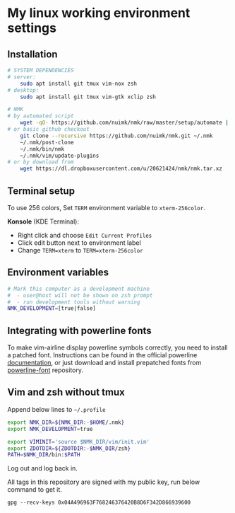 # My linux working environment settings

## Installation

```sh
# SYSTEM DEPENDENCIES
# server:
    sudo apt install git tmux vim-nox zsh
# desktop:
    sudo apt install git tmux vim-gtk xclip zsh

# NMK
# by automated script
    wget -qO- https://github.com/nuimk/nmk/raw/master/setup/automate | zsh
# or basic github checkout
    git clone --recursive https://github.com/nuimk/nmk.git ~/.nmk
    ~/.nmk/post-clone
    ~/.nmk/bin/nmk
    ~/.nmk/vim/update-plugins
# or by download from
    wget https://dl.dropboxusercontent.com/u/20621424/nmk/nmk.tar.xz
```


## Terminal setup

To use 256 colors, Set `TERM` environment variable to `xterm-256color`.

**Konsole** (KDE Terminal):
- Right click and choose `Edit Current Profiles`
- Click edit button next to environment label
- Change `TERM=xterm` to `TERM=xterm-256color`


## Environment variables

```sh
# Mark this computer as a development machine
#  - user@host will not be shown on zsh prompt
#  - run development tools without warning
NMK_DEVELOPMENT=[true|false]
```


## Integrating with powerline fonts

To make vim-airline display powerline symbols correctly, you need to install a patched font. Instructions can be found in the official powerline [documentation][1], or just download and install prepatched fonts from [powerline-font][2] repository.


## Vim and zsh without tmux

Append below lines to `~/.profile`

```sh
export NMK_DIR=${NMK_DIR:-$HOME/.nmk}
export NMK_DEVELOPMENT=true

export VIMINIT='source $NMK_DIR/vim/init.vim'
export ZDOTDIR=${ZDOTDIR:-$NMK_DIR/zsh}
PATH=$NMK_DIR/bin:$PATH
```

Log out and log back in.

All tags in this repository are signed with my public key, run below command to get it.

`gpg --recv-keys 0x04A496963F768246376420B8D6F342D866939600`



[1]: https://powerline.readthedocs.org/en/latest/installation/linux.html#fonts-installation
[2]: https://github.com/Lokaltog/powerline-fonts
